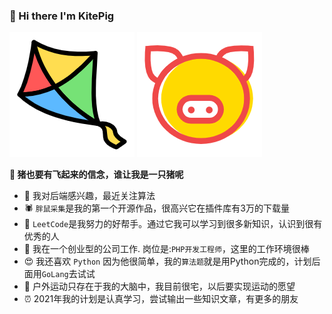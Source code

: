 ### 👋 Hi there  I'm KitePig

![Kite](./kite.png)
![Pig](./pig.png)

**🐷 猪也要有飞起来的信念，谁让我是一只猪呢**

- 🧐 我对后端感兴趣，最近关注算法
- 🕷 `胖鼠采集`是我的第一个开源作品，很高兴它在插件库有3万的下载量
- 🌱 `LeetCode`是我努力的好帮手。通过它我可以学习到很多新知识，认识到很有优秀的人
- 💼 我在一个创业型的公司工作. 岗位是:`PHP开发工程师`，这里的工作环境很棒
- 😍 我还喜欢 `Python` 因为他很简单，我的`算法题`就是用Python完成的，计划后面用`GoLang`去试试
- 🏃 户外运动只存在于我的大脑中，我目前很宅，以后要实现运动的愿望
- ⏰ 2021年我的计划是认真学习，尝试输出一些知识文章，有更多的朋友
